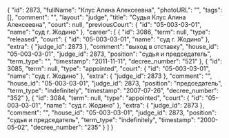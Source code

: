 {
    "id": 2873,
    "fullName": "Клус Алина Алексеевна",
    "photoURL": "",
    "tags": [],
    "comment": "",
    "layout": "judge",
    "title": "Судья Клус Алина Алексеевна",
    "court": null,
    "previousCourt": {
        "id": "05-003-03-01",
        "name": "суд г. Жодино"
    },
    "career": [
        {
            "id": 3086,
            "term": null,
            "type": "released",
            "court": {
                "id": "05-003-03-01",
                "name": "суд г. Жодино"
            },
            "extra": {
                "judge_id": 2873
            },
            "comment": "выход в отставку",
            "house_id": "05-003-03-01",
            "judge_id": 2873,
            "position": "судья и председатель",
            "term_type": "",
            "timestamp": "2011-11-11",
            "decree_number": "521"
        },
        {
            "id": 3085,
            "term": null,
            "type": "appointed",
            "court": {
                "id": "05-003-03-01",
                "name": "суд г. Жодино"
            },
            "extra": {
                "judge_id": 2873
            },
            "comment": "",
            "house_id": "05-003-03-01",
            "judge_id": 2873,
            "position": "председатель",
            "term_type": "indefinitely",
            "timestamp": "2007-07-26",
            "decree_number": "352"
        },
        {
            "id": 3084,
            "term": null,
            "type": "appointed",
            "court": {
                "id": "05-003-03-01",
                "name": "суд г. Жодино"
            },
            "extra": {
                "judge_id": 2873
            },
            "comment": "",
            "house_id": "05-003-03-01",
            "judge_id": 2873,
            "position": "судья и председатель",
            "term_type": "indefinitely",
            "timestamp": "2000-05-02",
            "decree_number": "235"
        }
    ]
}
